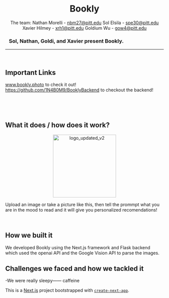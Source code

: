 
<div align="center">
 
# Bookly
The team: 
Nathan Morelli - nbm27@pitt.edu
Sol Elsila - spe30@pitt.edu
Xavier Hilmey - xrh1@pitt.edu
Goldium Wu - gow4@pitt.edu
</div>

### &nbsp;&nbsp;&nbsp;Sol, Nathan, Goldi, and Xavier present Bookly. 
---
&nbsp;

## Important Links
www.bookly.photo to check it out!
https://github.com/1N4B0M9/BooklyBackend to checkout the backend!


&nbsp;&nbsp;&nbsp;
&nbsp;

&nbsp;

## What it does / how does it work?
<p align="center">
 <img src="https://github.com/user-attachments/assets/cca32cca-a2e0-4ec2-8637-8b29a02ef616" alt="logo_updated_v2" width="200">
</p>
Upload an image or take a picture like this, then tell the prommpt what you are in the mood to read and it will give you personalized recomendations!

&nbsp;&nbsp;&nbsp;
&nbsp;

## How we built it
We developed Bookly using the Next.js framework and Flask backend which used the openai API and the Google Vision API to parse the images.
&nbsp;

## Challenges we faced and how we tackled it
-We were really sleepy—— caffeine
&nbsp;


This is a [Next.js](https://nextjs.org) project bootstrapped with [`create-next-app`](https://nextjs.org/docs/app/api-reference/cli/create-next-app).
